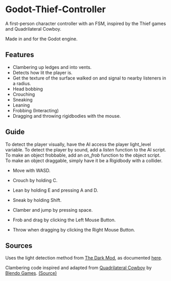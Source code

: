 # Godot-Thief-Controller
A first-person character controller with an FSM, inspired by the Thief games and Quadrilateral Cowboy.

Made in and for the Godot engine.

## Features

- Clambering up ledges and into vents.
- Detects how lit the player is.
- Get the texture of the surface walked on and signal to nearby listeners in a radius.
- Head bobbing
- Crouching
- Sneaking
- Leaning
- Frobbing (Interacting)
- Dragging  and throwing rigidbodies with the mouse.

## Guide

To detect the player visually, have the AI access the player light_level variable. To detect the player by sound, add a *listen* function to the AI script. To make an object frobbable, add an *on_frob* function to the object script. To make an object draggable, simply have it be a Rigidbody with a collider.

- Move with WASD.

- Crouch by holding C.

- Lean by holding E and pressing A and D.

- Sneak by holding Shift.

- Clamber and jump by pressing space.

- Frob and drag by clicking the Left Mouse Button.

- Throw when dragging by clicking the Right Mouse Button.

## Sources

Uses the light detection method from [The Dark Mod](https://www.thedarkmod.com/main/), as documented [here](https://forums.thedarkmod.com/index.php?/topic/18882-how-does-the-light-awareness-system-las-work/).

Clambering code inspired and adapted from [Quadrilateral Cowboy](https://blendogames.com/qc/) by [Blendo Games](https://blendogames.com/). [(Source)](https://github.com/blendogames/quadrilateralcowboy)

​	